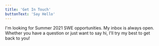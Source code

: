 ```yaml
---
title: 'Get In Touch'
buttonText: 'Say Hello'
---
```


I'm looking for Summer 2021 SWE opportunities. My inbox is always open. Whether you have a question or just want to say hi, I'll try my best to get back to you!
